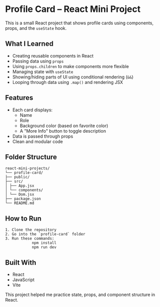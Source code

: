 #  Profile Card – React Mini Project

This is a small React project that shows profile cards using components, props, and the `useState` hook.


##  What I Learned

- Creating reusable components in React
- Passing data using `props`
- Using `props.children` to make components more flexible
- Managing state with `useState`
- Showing/hiding parts of UI using conditional rendering (`&&`)
- Looping through data using `.map()` and rendering JSX


##  Features

- Each card displays:
  - Name
  - Role
  - Background color (based on favorite color)
  - A "More Info" button to toggle description
- Data is passed through props
- Clean and modular code


##  Folder Structure

    react-mini-projects/
    └── profile-card/
    ├── public/
    ├── src/
    │ ├── App.jsx
    │ └── components/
    │ └── Dom.jsx
    ├── package.json
    └── README.md


##  How to Run

    1. Clone the repository
    2. Go into the `profile-card` folder
    3. Run these commands:
                npm install
                npm run dev


## Built With

- React
- JavaScript
- Vite


This project helped me practice state, props, and component structure in React.